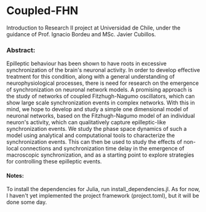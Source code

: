 # Coupled-FHN

 Introduction to Research II project at Universidad de Chile, under the guidance of Prof. Ignacio Bordeu and MSc. Javier Cubillos.

### Abstract:

Epilleptic behaviour has been shown to have roots in excessive synchronization of the brain's neuronal activity. In order to develop effective treatment for this condition, along with a general understanding of neurophysiological processes, there is need for research on the emergence of synchronization on neuronal network models. A promising approach is the study of networks of coupled Fitzhugh-Nagumo oscillators, which can show large scale synchronization events in complex networks. With this in mind, we hope to develop and study a simple one dimensional model of neuronal networks, based on the Fitzhugh-Nagumo model of an individual neuron's activity, which can qualitatively capture epilleptic-like synchronization events. We study the phase space dynamics of such a model using analytical and computational tools to characterize the synchronization events. This can then be used to study the effects of non-local connections and synchronization time delay in the emergence of macroscopic synchronization, and as a starting point to explore strategies for controlling these epilleptic events.

#### Notes:

To install the dependencies for Julia, run install_dependencies.jl. As for now, I haven't yet implemented the project framework (project.toml), but it will be done some day.
